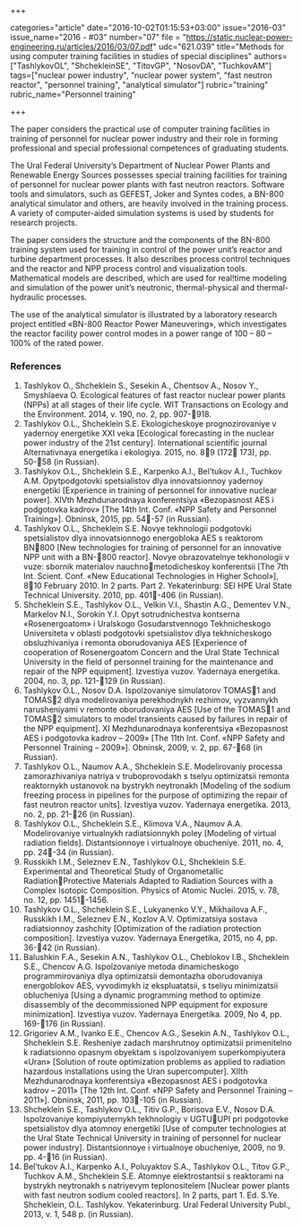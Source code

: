 +++

categories="article"
date="2016-10-02T01:15:53+03:00"
issue="2016-03"
issue_name="2016 - #03"
number="07"
file = "https://static.nuclear-power-engineering.ru/articles/2016/03/07.pdf"
udc="621.039"
title="Methods for using computer training facilities in studies of special disciplines"
authors=["TashlykovOL", "ShchekleinSE", "TitovGP", "NosovDA", "TuchkovAM"]
tags=["nuclear power industry", "nuclear power system", "fast neutron reactor", "personnel training", "analytical simulator"]
rubric="training"
rubric_name="Personnel training"

+++

The paper considers the practical use of computer training facilities in training of personnel for nuclear power industry and their role in forming professional and special professional competences of graduating students.

The Ural Federal University’s Department of Nuclear Power Plants and Renewable Energy Sources possesses special training facilities for training of personnel for nuclear power plants with fast neutron reactors. Software tools and simulators, such as GEFEST, Joker and Syntes codes, a BN-800 analytical simulator and others, are heavily involved in the training process. 
A variety of computer-aided simulation systems is used by students for research projects.

The paper considers the structure and the components of the BN-800 training system used for training in control of the power unit’s reactor and turbine department processes. 
It also describes process control techniques and the reactor and NPP process control and visualization tools. 
Mathematical models are described, which are used for real!time modeling and simulation of the power unit’s neutronic, thermal-physical and thermal-hydraulic processes.

The use of the analytical simulator is illustrated by a laboratory research project entitled «BN-800 Reactor Power Maneuvering», which investigates the reactor facility power control modes in a power range of 100 – 80 – 100% of the rated power.

### References

1. Tashlykov O., Shcheklein S., Sesekin A., Chentsov A., Nosov Y., Smyshlaeva O. Ecological features of fast reactor nuclear power plants (NPPs) at all stages of their life cycle. WIT Transactions on Ecology and the Environment. 2014, v. 190, no. 2, pp. 907-918.
2. Tashlykov O.L., Shcheklein S.E. Ekologicheskoye prognozirovaniye v yadernoy energetike XXI veka [Ecological forecasting in the nuclear power industry of the 21st century]. International scientific journal Alternativnaya energetika i ekologiya. 2015, no. 89 (172 173), pp. 50-58 (in Russian).
3. Tashlykov O.L., Shcheklein S.E., Karpenko A.I., Bel’tukov A.I., Tuchkov A.M. Opytpodgotovki spetsialistov dlya innovatsionnoy yadernoy energetiki [Experience in training of personnel for innovative nuclear power]. XIVth Mezhdunarodnaya konferentsiya «Bezopasnost AES i podgotovka kadrov» [The 14th Int. Conf. «NPP Safety and Personnel Training»]. Obninsk, 2015, pp. 54-57 (in Russian).
4. Tashlykov O.L., Shcheklein S.E. Novye tekhnologii podgotovki spetsialistov dlya innovatsionnogo energobloka AES s reaktorom BN800 [New technologies for training of personnel for an innovative NPP unit with a BN-800 reactor]. Novye obrazovatelnye tekhonologii v vuze: sbornik materialov nauchnometodicheskoy konferentsii [The 7th Int. Scient. Conf. «New Educational Technologies in Higher School»], 810 February 2010. In 2 parts. Part 2. Yekaterinburg: SEI HPE Ural State Technical University. 2010, pp. 401-406 (in Russian).
5. Shcheklein S.E., Tashlykov O.L., Velkin V.I., Shastin A.G., Dementev V.N., Markelov N.I., Sorokin Y.I. Opyt sotrudnichestva kontserna «Rosenergoatom» i Uralskogo Gosudarstvennogo Tekhnicheskogo Universiteta v oblasti podgotovki spetsialistov dlya tekhnicheskogo obsluzhivaniya i remonta oborudovaniya AES [Experience of cooperation of Rosenergoatom Concern and the Ural State Technical University in the field of personnel training for the maintenance and repair of the NPP equipment]. Izvestiya vuzov. Yadernaya energetika. 2004, no. 3, pp. 121-129 (in Russian).
6. Tashlykov O.L., Nosov D.A. Ispolzovaniye simulatorov TOMAS1 and TOMAS2 dlya modelirovaniya perekhodnykh rezhimov, vyzvannykh narusheniyami v remonte oborudovaniya AES [Use of the TOMAS1 and TOMAS2 simulators to model transients caused by failures in repair of the NPP equipment]. XI Mezhdunarodnaya konferentsiya «Bezopasnost AES i podgotovka kadrov – 2009» [The 11th Int. Conf. «NPP Safety and Personnel Training – 2009»]. Obninsk, 2009, v. 2, pp. 67-68 (in Russian).
7. Tashlykov O.L., Naumov А.А., Shcheklein S.E. Modelirovaniy proсessa zamorazhivaniya natriya v truboprovodakh s tselyu optimizatsii remonta reaktornykh ustanovok na bystrykh neytronakh [Modeling of the sodium freezing process in pipelines for the purpose of optimizing the repair of fast neutron reactor units]. Izvestiya vuzov. Yadernaya energetika. 2013, no. 2, pp. 21-26 (in Russian).
8. Tashlykov O.L., Shcheklein S.E., Klimova V.A., Naumov А.А. Modelirovaniye virtualnykh radiatsionnykh poley [Modeling of virtual radiation fields]. Distantsionnoye i virtualnoye obucheniye. 2011, no. 4, pp. 24-34 (in Russian).
9. Russkikh I.M., Seleznev E.N., Tashlykov O.L, Shcheklein S.E. Experimental and Theoretical Study of Organometallic RadiationProtective Materials Adapted to Radiation Sources with a Complex Isotopic Composition. Physics of Atomic Nuclei. 2015, v. 78, no. 12, pp. 1451-1456.
10. Tashlykov O.L., Shcheklein S.E., Lukyanenko V.Y., Mikhailova A.F., Russkikh I.M., Seleznev E.N., Коzlov А.V. Optimizatsiya sostava radiatsionnoy zashchity [Optimization of the radiation protection composition]. Izvestiya vuzov. Yadernaya Energetika, 2015, no 4, pp. 36-42 (in Russian).
11. Balushkin F.A., Sesekin A.N., Tashlykov O.L., Cheblokov I.B., Shcheklein S.E., Chencov A.G. Ispolzovaniye metoda dinamicheskogo programmirovaniya dlya optimizatsii demontazha oborudovaniya energoblokov AES, vyvodimykh iz ekspluatatsii, s tseliyu minimizatsii oblucheniya [Using a dynamic programming method to optimize disassembly of the decommissioned NPP equipment for exposure minimization]. Izvestiya vuzov. Yadernaya Energetika. 2009, No 4, pp. 169-176 (in Russian).
12. Grigoriev A.M., Ivanko E.E., Chencov A.G., Sesekin A.N., Tashlykov O.L., Shcheklein S.E. Resheniye zadach marshrutnoy optimizatsii primenitelno k radiatsionno opasnym obyektam s ispolzovaniyem superkompiyutera «Uran» [Solution of route optimization problems as applied to radiation hazardous installations using the Uran supercomputer]. XIIth Mezhdunarodnaya konferentsiya «Bezopasnost AES i podgotovka kadrov – 2011» [The 12th Int. Conf. «NPP Safety and Personnel Training – 2011»]. Obninsk, 2011, pp. 103-105 (in Russian).
13. Shcheklein S.E., Tashlykov O.L., Titiv G.P., Borisova E.V., Nosov D.A. Ispolzovaniye kompiyuternykh tekhnologiy v UGTUUPI pri podgotovke spetsialistov dlya atomnoy energetiki [Use of computer technologies at the Ural State Technical University in training of personnel for nuclear power industry]. Distantsionnoye i virtualnoye obucheniye, 2009, no 9. pp. 4-16 (in Russian).
14. Bel’tukov A.I., Karpenko A.I., Poluyaktov S.A., Tashlykov O.L., Titov G.P., Tuchkov A.M., Shcheklein S.E. Atomnye elektrostantsii s reaktorami na bystrykh neytronakh s natriyevym teplonositelem [Nuclear power plants with fast neutron sodium cooled reactors]. In 2 parts, part 1. Ed. S.Ye. Shcheklein, O.L. Tashlykov. Yekaterinburg. Ural Federal University Publ., 2013, v. 1, 548 p. (in Russian).